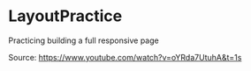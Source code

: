 # LayoutPractice

Practicing building a full responsive page

Source: https://www.youtube.com/watch?v=oYRda7UtuhA&t=1s